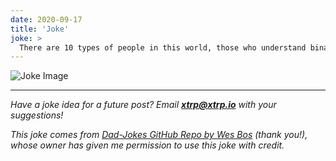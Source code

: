 ```yaml
---
date: 2020-09-17
title: 'Joke'
joke: >
  There are 10 types of people in this world, those who understand binary and those who don't.
---
```


![Joke Image](https://private.xtrp.io/projects/DailyDeveloperJokes/public_image_server/images/5e12593d119ae.png)

---
*Have a joke idea for a future post? Email **[xtrp@xtrp.io](mailto:xtrp@xtrp.io)** with your suggestions!*

*This joke comes from [Dad-Jokes GitHub Repo by Wes Bos](https://github.com/wesbos/dad-jokes) (thank you!), whose owner has given me permission to use this joke with credit.*

<!-- 
Joke text:
There are 10 types of people in this world, those who understand binary and those who don't.
 -->

